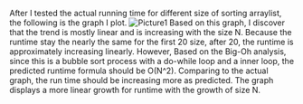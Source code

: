 After I tested the actual running time for different size of sorting arraylist, the following is the graph I plot.
![Picture1](https://github.com/WFUCSCCho/project-4-FionaZhang23/assets/157412975/2a0ee320-2922-43e1-9ed5-f4629d9db133)
Based on this graph, I discover that the trend is mostly linear and is increasing with the size N. Because the runtime stay the nearly the same for the first 20 size, after 20, the runtime is approximately increasing linearly. However, Based on the Big-Oh analysis, since this is a bubble sort process with a do-while loop and a inner loop,
the predicted runtime formula should be O(N^2). Comparing to the actual graph, the run time should be increasing more as predicted. The graph displays a more linear growth for runtime with the growth of size N. 
